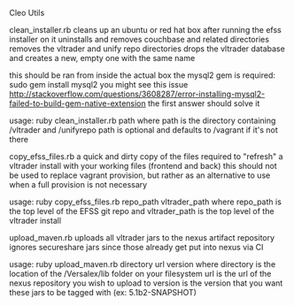 Cleo Utils

clean_installer.rb
cleans up an ubuntu or red hat box after running the efss installer on it
  uninstalls and removes couchbase and related directories
  removes the vltrader and unify repo directories
  drops the vltrader database and creates a new, empty one with the same name

this should be ran from inside the actual box
the mysql2 gem is required: sudo gem install mysql2
  you might see this issue http://stackoverflow.com/questions/3608287/error-installing-mysql2-failed-to-build-gem-native-extension
  the first answer should solve it

usage:
  ruby clean_installer.rb path
  where path is the directory containing /vltrader and /unifyrepo
  path is optional and defaults to /vagrant if it's not there


copy_efss_files.rb
a quick and dirty copy of the files required to "refresh" a vltrader install with your working files (frontend and back)
this should not be used to replace vagrant provision, but rather as an alternative to use when a full provision is not necessary

usage:
  ruby copy_efss_files.rb repo_path vltrader_path
  where repo_path is the top level of the EFSS git repo
  and vltrader_path is the top level of the vltrader install


upload_maven.rb
uploads all vltrader jars to the nexus artifact repository
ignores secureshare jars since those already get put into nexus via CI

usage:
  ruby upload_maven.rb directory url version
  where directory is the location of the /Versalex/lib folder on your filesystem
  url is the url of the nexus repository you wish to upload to
  version is the version that you want these jars to be tagged with (ex: 5.1b2-SNAPSHOT)
